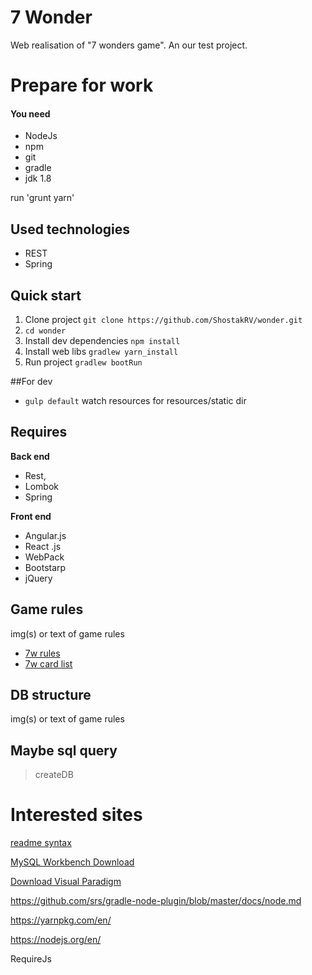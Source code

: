 # 7 Wonder

Web realisation of "7 wonders game".
An our test project.

# Prepare for work
#### You need

* NodeJs
* npm
* git
* gradle
* jdk 1.8

run 'grunt yarn'
## Used technologies

* REST
* Spring

## Quick start

1. Clone project `git clone https://github.com/ShostakRV/wonder.git`
2. `cd wonder`
3. Install dev dependencies `npm install`
4. Install web libs `gradlew yarn_install`
5. Run project `gradlew bootRun`

##For dev
* `gulp default` watch resources for resources/static dir

## Requires

**Back end**
* Rest, 
* Lombok
* Spring

**Front end** 
* Angular.js
* React .js
* WebPack
* Bootstarp
* jQuery

## Game rules

img(s) or text of game rules

* [7w rules](https://github.com/ShostakRV/wonder/blob/master/doc/7w-rules-en-color-light.pdf)
* [7w card list](https://github.com/ShostakRV/wonder/blob/master/doc/7Wonders-CardsList-EN.pdf)

## DB structure

img(s) or text of game rules

## Maybe sql query

> createDB

# Interested sites

[readme syntax](https://goo.gl/tXKlvS)

[MySQL Workbench Download](https://dev.mysql.com/downloads/workbench/)

[Download Visual Paradigm](https://www.visual-paradigm.com/download/)

https://github.com/srs/gradle-node-plugin/blob/master/docs/node.md

https://yarnpkg.com/en/

https://nodejs.org/en/

RequireJs